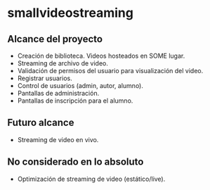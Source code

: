 # smallvideostreaming

## Alcance del proyecto

* Creación de biblioteca. Videos hosteados en SOME lugar.
* Streaming de archivo de video.
* Validación de permisos del usuario para visualización del video.
* Registrar usuarios.
* Control de usuarios (admin, autor, alumno).
* Pantallas de administración.
* Pantallas de inscripción para el alumno.

## Futuro alcance

* Streaming de video en vivo.

## No considerado en lo absoluto

* Optimización de streaming de video (estático/live).
